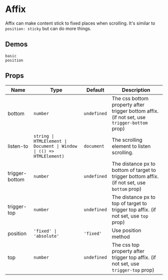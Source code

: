 # Affix

Affix can make content stick to fixed places when scrolling. It's similar to `position: sticky` but can do more things.

## Demos

```demo
basic
position
```

## Props

| Name | Type | Default | Description |
| --- | --- | --- | --- |
| bottom | `number` | `undefined` | The css bottom property after trigger bottom affix. (if not set, use `trigger-bottom` prop) |
| listen-to | `string \| HTMLElement \| Document \| Window \| (() => HTMLElement)` | `document` | The scrolling element to listen scrolling. |
| trigger-bottom | `number` | `undefined` | The distance px to bottom of target to trigger bottom affix. (if not set, use `bottom` prop) |
| trigger-top | `number` | `undefined` | The distance px to top of target to trigger top affix. (if not set, use `top` prop) |
| position | `'fixed' \| 'absolute'` | `'fixed'` | Use position method |
| top | `number` | `undefined` | The css top property after trigger top affix. (if not set, use `trigger-top` prop) |

